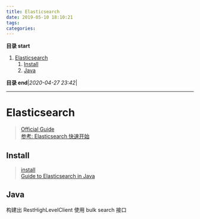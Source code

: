 ```yaml
---
title: Elasticsearch
date: 2019-05-10 18:10:21
tags: 
categories: 
---
```


**目录 start**

1. [Elasticsearch](#elasticsearch)
    1. [Install](#install)
    1. [Java](#java)

**目录 end**|_2020-04-27 23:42_|
****************************************
# Elasticsearch
> [Official Guide](https://www.elastic.co/guide/en/elasticsearch/reference/current/getting-started.html)  
> [参考: Elasticsearch 快速开始](https://www.cnblogs.com/cjsblog/p/9439331.html)  

## Install
> [install](https://www.elastic.co/guide/en/elasticsearch/reference/current/install-elasticsearch.html)  
> [Guide to Elasticsearch in Java](https://www.baeldung.com/elasticsearch-java)  

## Java

构建出 RestHighLevelClient  使用 bulk search 接口 

